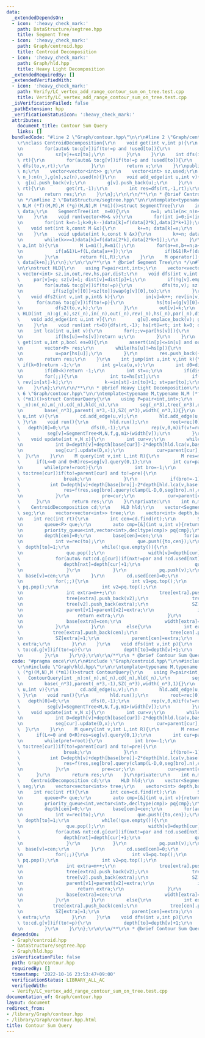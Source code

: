 ```yaml
---
data:
  _extendedDependsOn:
  - icon: ':heavy_check_mark:'
    path: DataStructure/segtree.hpp
    title: Segment Tree
  - icon: ':heavy_check_mark:'
    path: Graph/centroid.hpp
    title: Centroid Decomposition
  - icon: ':heavy_check_mark:'
    path: Graph/hld.hpp
    title: Heavy Light Decomposition
  _extendedRequiredBy: []
  _extendedVerifiedWith:
  - icon: ':heavy_check_mark:'
    path: Verify/LC_vertex_add_range_contour_sum_on_tree.test.cpp
    title: Verify/LC_vertex_add_range_contour_sum_on_tree.test.cpp
  _isVerificationFailed: false
  _pathExtension: hpp
  _verificationStatusIcon: ':heavy_check_mark:'
  attributes:
    document_title: Contour Sum Query
    links: []
  bundledCode: "#line 2 \"Graph/contour.hpp\"\n\r\n#line 2 \"Graph/centroid.hpp\"\n\
    \r\nclass CentroidDecomposition{\r\n    void get(int v,int p){\r\n        sz[v]=1;\r\
    \n        for(auto& to:g[v])if(to!=p and !used[to]){\r\n            get(to,v);\r\
    \n            sz[v]+=sz[to];\r\n        }\r\n    }\r\n    int dfs(int v,int p,int\
    \ rt){\r\n        for(auto& to:g[v])if(to!=p and !used[to]){\r\n            if(sz[to]>(sz[rt]>>1))return\
    \ dfs(to,v,rt);\r\n        }\r\n        return v;\r\n    }\r\npublic:\r\n    int\
    \ n;\r\n    vector<vector<int>> g;\r\n    vector<int> sz,used;\r\n    CentroidDecomposition(int\
    \ n_):n(n_),g(n),sz(n),used(n){}\r\n    void add_edge(int u,int v){\r\n      \
    \  g[u].push_back(v);\r\n        g[v].push_back(u);\r\n    }\r\n    int find(int\
    \ rt){\r\n        get(rt,-1);\r\n        int res=dfs(rt,-1,rt);\r\n        used[res]=1;\r\
    \n        return res;\r\n    }\r\n};\r\n\r\n/**\r\n * @brief Centroid Decomposition\r\
    \n */\n#line 2 \"DataStructure/segtree.hpp\"\n\r\ntemplate<typename M,typename\
    \ N,M (*f)(M,M),M (*g)(M,N),M (*m1)()>struct SegmentTree{\r\n    int n; vector<M>\
    \ data;\r\n    SegmentTree(int _n=0){\r\n        n=1; while(n<_n)n<<=1; data.assign(2*n,m1());\r\
    \n    }\r\n    void run(vector<M>& v){\r\n        for(int i=0;i<(int)v.size();i++)data[i+n]=v[i];\r\
    \n        for(int k=n-1;k>0;k--)data[k]=f(data[2*k],data[2*k+1]);\r\n    }\r\n\
    \    void set(int k,const M &x){\r\n        k+=n; data[k]=x;\r\n        while(k>>=1)data[k]=f(data[2*k],data[2*k+1]);\r\
    \n    }\r\n    void update(int k,const N &x){\r\n        k+=n; data[k]=g(data[k],x);\r\
    \n        while(k>>=1)data[k]=f(data[2*k],data[2*k+1]);\r\n    }\r\n    M query(int\
    \ a,int b){\r\n        M L=m1(),R=m1();\r\n        for(a+=n,b+=n;a<b;a>>=1,b>>=1){\r\
    \n            if(a&1)L=f(L,data[a++]);\r\n            if(b&1)R=f(data[--b],R);\r\
    \n        }\r\n        return f(L,R);\r\n    }\r\n    M operator[](const int &k)const{return\
    \ data[k+n];}\r\n};\r\n\r\n/**\r\n * @brief Segment Tree\r\n */\n#line 2 \"Graph/hld.hpp\"\
    \n\r\nstruct HLD{\r\n    using P=pair<int,int>;\r\n    vector<vector<int>> g;\
    \ vector<int> sz,in,out,rev,hs,par,dist;\r\n    void dfs(int v,int p){\r\n   \
    \     par[v]=p; sz[v]=1; dist[v]=dist[p]+1;\r\n        if(!g[v].empty() and g[v][0]==p)swap(g[v][0],g[v].back());\r\
    \n        for(auto& to:g[v])if(to!=p){\r\n           dfs(to,v); sz[v]+=sz[to];\r\
    \n           if(sz[g[v][0]]<sz[to])swap(g[v][0],to);\r\n        }\r\n    }\r\n\
    \    void dfs2(int v,int p,int& k){\r\n        in[v]=k++; rev[in[v]]=v;\r\n  \
    \      for(auto& to:g[v])if(to!=p){\r\n            hs[to]=(g[v][0]==to?hs[v]:to);\r\
    \n            dfs2(to,v,k);\r\n        }\r\n        out[v]=k;\r\n    }\r\n   \
    \ HLD(int _n):g(_n),sz(_n),in(_n),out(_n),rev(_n),hs(_n),par(_n),dist(_n){}\r\n\
    \    void add_edge(int u,int v){\r\n        g[u].emplace_back(v); g[v].emplace_back(u);\r\
    \n    }\r\n    void run(int rt=0){dfs(rt,-1); hs[rt]=rt; int k=0; dfs2(rt,-1,k);}\r\
    \n    int lca(int u,int v){\r\n        for(;;v=par[hs[v]]){\r\n            if(in[u]>in[v])swap(u,v);\r\
    \n            if(hs[u]==hs[v])return u;\r\n        }\r\n    }\r\n    vector<P>\
    \ get(int u,int p,bool es=0){\r\n        assert(in[p]<=in[u] and out[u]<=out[p]);\r\
    \n        vector<P> res;\r\n        while(hs[u]!=hs[p]){\r\n            res.push_back({in[hs[u]],in[u]+1});\r\
    \n            u=par[hs[u]];\r\n        }\r\n        res.push_back({in[p]+es,in[u]+1});\r\
    \n        return res;\r\n    }\r\n    int jump(int u,int v,int k){\r\n       \
    \ if(k<0)return -1;\r\n        int g=lca(u,v);\r\n        int d0=dist[u]+dist[v]-dist[g]*2;\r\
    \n        if(d0<k)return -1;\r\n        int st=u;\r\n        if(dist[u]-dist[g]<k)st=v,k=d0-k;\r\
    \n        for(;;){\r\n            int to=hs[st];\r\n            if(in[st]-k>=in[to])return\
    \ rev[in[st]-k];\r\n            k-=in[st]-in[to]+1; st=par[to];\r\n        }\r\
    \n    }\r\n};\r\n\r\n/**\r\n * @brief Heavy Light Decomposition\r\n */\n#line\
    \ 6 \"Graph/contour.hpp\"\n\r\ntemplate<typename M,typename N,M (*f)(M,M),M (*g)(M,N),M\
    \ (*m1)()>struct ContourQuery{\r\n    using P=pair<int,int>;\r\n    ContourQuery(int\
    \ _n):n(_n),m(_n),cd(_n),hld(_n),\r\n        seg(_n*3),tree(_n*3),depth(_n*3),\r\
    \n        base(_n*3),parent(_n*3,-1),SZ(_n*3),width(_n*3,1){}\r\n    void add_edge(int\
    \ u,int v){\r\n        cd.add_edge(u,v);\r\n        hld.add_edge(u,v);\r\n   \
    \ }\r\n    void run(){\r\n        hld.run();\r\n        root=rec(0);\r\n     \
    \   depth[0]=0;\r\n        dfs(0,-1);\r\n        rep(v,0,m)if(v!=root){\r\n  \
    \          seg[v]=SegmentTree<M,N,f,g,m1>(width[v]);\r\n        }\r\n    }\r\n\
    \    void update(int v,N x){\r\n        int cur=v;\r\n        while(cur!=root){\r\
    \n            int D=depth[v]+depth[base[cur]]-2*depth[hld.lca(v,base[cur])];\r\
    \n            seg[cur].update(D,x);\r\n            cur=parent[cur];\r\n      \
    \  }\r\n    }\r\n    M query(int v,int L,int R){\r\n        M res=m1();\r\n  \
    \      if(L<=0 and 0<R)res=seg[v].query(0,1);\r\n        int cur=parent[v],pre=v;\r\
    \n        while(pre!=root){\r\n            int bro=-1;\r\n            for(auto&\
    \ to:tree[cur])if(to!=parent[cur] and to!=pre){\r\n                bro=to;\r\n\
    \                break;\r\n            }\r\n            if(bro!=-1){\r\n     \
    \           int D=depth[v]+depth[base[bro]]-2*depth[hld.lca(v,base[bro])];\r\n\
    \                res=f(res,seg[bro].query(clamp(L-D,0,seg[bro].n),clamp(R-D,0,seg[bro].n)));\r\
    \n            }\r\n            pre=cur;\r\n            cur=parent[cur];\r\n  \
    \      }\r\n        return res;\r\n    }\r\nprivate:\r\n    int n,m,root;\r\n\
    \    CentroidDecomposition cd;\r\n    HLD hld;\r\n    vector<SegmentTree<M,N,f,g,m1>>\
    \ seg;\r\n    vector<vector<int>> tree;\r\n    vector<int> depth,base,parent,SZ,width;\r\
    \n    int rec(int rt){\r\n        int cen=cd.find(rt);\r\n        SZ[cen]=1;\r\
    \n        queue<P> que;\r\n        auto cmp=[&](int u,int v){return SZ[u]>SZ[v];};\r\
    \n        priority_queue<int,vector<int>,decltype(cmp)> pq{cmp};\r\n        pq.push(cen);\r\
    \n        depth[cen]=0;\r\n        base[cen]=cen;\r\n        for(auto& to:cd.g[cen])if(!cd.used[to]){\r\
    \n            int v=rec(to);\r\n            que.push({to,cen});\r\n          \
    \  depth[to]=1;\r\n            while(!que.empty()){\r\n                auto [cur,par]=que.front();\r\
    \n                que.pop();\r\n                width[v]=depth[cur]+1;\r\n   \
    \             for(auto& nxt:cd.g[cur])if(nxt!=par and !cd.used[nxt]){\r\n    \
    \                depth[nxt]=depth[cur]+1;\r\n                    que.push({nxt,cur});\r\
    \n                }\r\n            }\r\n            pq.push(v);\r\n          \
    \  base[v]=cen;\r\n        }\r\n        cd.used[cen]=0;\r\n        if(pq.size()>1){\r\
    \n            for(;;){\r\n                int v1=pq.top();\r\n               \
    \ pq.pop();\r\n                int v2=pq.top();\r\n                pq.pop();\r\
    \n                int extra=m++;\r\n                tree[extra].push_back(v1);\r\
    \n                tree[extra].push_back(v2);\r\n                tree[v1].push_back(extra);\r\
    \n                tree[v2].push_back(extra);\r\n                SZ[extra]=SZ[v1]+SZ[v2];\r\
    \n                parent[v1]=parent[v2]=extra;\r\n                if(pq.empty()){\r\
    \n                    return extra;\r\n                }\r\n                pq.push(extra);\r\
    \n                base[extra]=cen;\r\n                width[extra]=max(width[v1],width[v2]);\r\
    \n            }\r\n        }\r\n        else{\r\n            int extra=m++;\r\n\
    \            tree[extra].push_back(cen);\r\n            tree[cen].push_back(extra);\r\
    \n            SZ[extra]=1;\r\n            parent[cen]=extra;\r\n            return\
    \ extra;\r\n        }\r\n    }\r\n    void dfs(int v,int p){\r\n        for(auto&\
    \ to:cd.g[v])if(to!=p){\r\n            depth[to]=depth[v]+1;\r\n            dfs(to,v);\r\
    \n        }\r\n    }\r\n};\r\n\r\n/**\r\n * @brief Contour Sum Query\r\n */\n"
  code: "#pragma once\r\n\r\n#include \"Graph/centroid.hpp\"\r\n#include \"DataStructure/segtree.hpp\"\
    \r\n#include \"Graph/hld.hpp\"\r\n\r\ntemplate<typename M,typename N,M (*f)(M,M),M\
    \ (*g)(M,N),M (*m1)()>struct ContourQuery{\r\n    using P=pair<int,int>;\r\n \
    \   ContourQuery(int _n):n(_n),m(_n),cd(_n),hld(_n),\r\n        seg(_n*3),tree(_n*3),depth(_n*3),\r\
    \n        base(_n*3),parent(_n*3,-1),SZ(_n*3),width(_n*3,1){}\r\n    void add_edge(int\
    \ u,int v){\r\n        cd.add_edge(u,v);\r\n        hld.add_edge(u,v);\r\n   \
    \ }\r\n    void run(){\r\n        hld.run();\r\n        root=rec(0);\r\n     \
    \   depth[0]=0;\r\n        dfs(0,-1);\r\n        rep(v,0,m)if(v!=root){\r\n  \
    \          seg[v]=SegmentTree<M,N,f,g,m1>(width[v]);\r\n        }\r\n    }\r\n\
    \    void update(int v,N x){\r\n        int cur=v;\r\n        while(cur!=root){\r\
    \n            int D=depth[v]+depth[base[cur]]-2*depth[hld.lca(v,base[cur])];\r\
    \n            seg[cur].update(D,x);\r\n            cur=parent[cur];\r\n      \
    \  }\r\n    }\r\n    M query(int v,int L,int R){\r\n        M res=m1();\r\n  \
    \      if(L<=0 and 0<R)res=seg[v].query(0,1);\r\n        int cur=parent[v],pre=v;\r\
    \n        while(pre!=root){\r\n            int bro=-1;\r\n            for(auto&\
    \ to:tree[cur])if(to!=parent[cur] and to!=pre){\r\n                bro=to;\r\n\
    \                break;\r\n            }\r\n            if(bro!=-1){\r\n     \
    \           int D=depth[v]+depth[base[bro]]-2*depth[hld.lca(v,base[bro])];\r\n\
    \                res=f(res,seg[bro].query(clamp(L-D,0,seg[bro].n),clamp(R-D,0,seg[bro].n)));\r\
    \n            }\r\n            pre=cur;\r\n            cur=parent[cur];\r\n  \
    \      }\r\n        return res;\r\n    }\r\nprivate:\r\n    int n,m,root;\r\n\
    \    CentroidDecomposition cd;\r\n    HLD hld;\r\n    vector<SegmentTree<M,N,f,g,m1>>\
    \ seg;\r\n    vector<vector<int>> tree;\r\n    vector<int> depth,base,parent,SZ,width;\r\
    \n    int rec(int rt){\r\n        int cen=cd.find(rt);\r\n        SZ[cen]=1;\r\
    \n        queue<P> que;\r\n        auto cmp=[&](int u,int v){return SZ[u]>SZ[v];};\r\
    \n        priority_queue<int,vector<int>,decltype(cmp)> pq{cmp};\r\n        pq.push(cen);\r\
    \n        depth[cen]=0;\r\n        base[cen]=cen;\r\n        for(auto& to:cd.g[cen])if(!cd.used[to]){\r\
    \n            int v=rec(to);\r\n            que.push({to,cen});\r\n          \
    \  depth[to]=1;\r\n            while(!que.empty()){\r\n                auto [cur,par]=que.front();\r\
    \n                que.pop();\r\n                width[v]=depth[cur]+1;\r\n   \
    \             for(auto& nxt:cd.g[cur])if(nxt!=par and !cd.used[nxt]){\r\n    \
    \                depth[nxt]=depth[cur]+1;\r\n                    que.push({nxt,cur});\r\
    \n                }\r\n            }\r\n            pq.push(v);\r\n          \
    \  base[v]=cen;\r\n        }\r\n        cd.used[cen]=0;\r\n        if(pq.size()>1){\r\
    \n            for(;;){\r\n                int v1=pq.top();\r\n               \
    \ pq.pop();\r\n                int v2=pq.top();\r\n                pq.pop();\r\
    \n                int extra=m++;\r\n                tree[extra].push_back(v1);\r\
    \n                tree[extra].push_back(v2);\r\n                tree[v1].push_back(extra);\r\
    \n                tree[v2].push_back(extra);\r\n                SZ[extra]=SZ[v1]+SZ[v2];\r\
    \n                parent[v1]=parent[v2]=extra;\r\n                if(pq.empty()){\r\
    \n                    return extra;\r\n                }\r\n                pq.push(extra);\r\
    \n                base[extra]=cen;\r\n                width[extra]=max(width[v1],width[v2]);\r\
    \n            }\r\n        }\r\n        else{\r\n            int extra=m++;\r\n\
    \            tree[extra].push_back(cen);\r\n            tree[cen].push_back(extra);\r\
    \n            SZ[extra]=1;\r\n            parent[cen]=extra;\r\n            return\
    \ extra;\r\n        }\r\n    }\r\n    void dfs(int v,int p){\r\n        for(auto&\
    \ to:cd.g[v])if(to!=p){\r\n            depth[to]=depth[v]+1;\r\n            dfs(to,v);\r\
    \n        }\r\n    }\r\n};\r\n\r\n/**\r\n * @brief Contour Sum Query\r\n */"
  dependsOn:
  - Graph/centroid.hpp
  - DataStructure/segtree.hpp
  - Graph/hld.hpp
  isVerificationFile: false
  path: Graph/contour.hpp
  requiredBy: []
  timestamp: '2022-10-16 23:53:47+09:00'
  verificationStatus: LIBRARY_ALL_AC
  verifiedWith:
  - Verify/LC_vertex_add_range_contour_sum_on_tree.test.cpp
documentation_of: Graph/contour.hpp
layout: document
redirect_from:
- /library/Graph/contour.hpp
- /library/Graph/contour.hpp.html
title: Contour Sum Query
---
```

